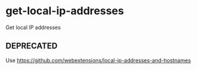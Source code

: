 # get-local-ip-addresses
Get local IP addresses

## DEPRECATED
Use https://github.com/webextensions/local-ip-addresses-and-hostnames
